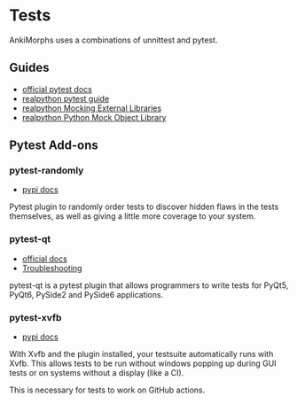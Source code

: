 # Tests

AnkiMorphs uses a combinations of unnittest and pytest.

## Guides

* [official pytest docs](https://docs.pytest.org/en/7.1.x/getting-started.html)
* [realpython pytest guide](https://realpython.com/pytest-python-testing/)
* [realpython Mocking External Libraries](https://realpython.com/testing-third-party-apis-with-mocks/)
* [realpython Python Mock Object Library](https://realpython.com/python-mock-library/)

## Pytest Add-ons

### pytest-randomly

* [pypi docs](https://pypi.org/project/pytest-randomly/)

Pytest plugin to randomly order tests to discover hidden flaws in the tests themselves, as well as giving a little more
coverage to your system.

### pytest-qt

* [official docs](https://pytest-qt.readthedocs.io/en/latest/intro.html)
* [Troubleshooting](https://pytest-qt.readthedocs.io/en/latest/troubleshooting.html)

pytest-qt is a pytest plugin that allows programmers to write tests for PyQt5, PyQt6, PySide2 and PySide6 applications.

### pytest-xvfb

* [pypi docs](https://pypi.org/project/pytest-xvfb/)

With Xvfb and the plugin installed, your testsuite automatically runs with Xvfb. This allows tests to be run without
windows popping up during GUI tests or on systems without a display (like a CI).

This is necessary for tests to work on GitHub actions.


